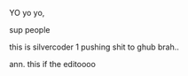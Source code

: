 YO yo yo,

sup people

this is silvercoder 1 pushing shit to ghub brah..



ann. this if the editoooo